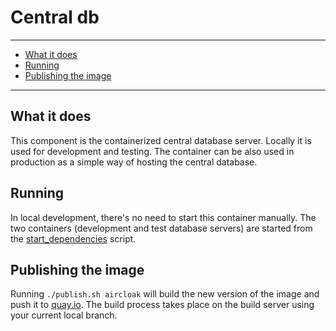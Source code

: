 Central db
============

----------------------

- [What it does](#what-it-does)
- [Running](#running)
- [Publishing the image](#publishing-the-image)

----------------------

## What it does

This component is the containerized central database server. Locally it is used for development and testing. The container can be also used in production as a simple way of hosting the central database.

## Running

In local development, there's no need to start this container manually. The two containers (development and test database servers) are started from the [start_dependencies](../../start_dependencies.sh) script.

## Publishing the image

Running `./publish.sh aircloak` will build the new version of the image and push it to [quay.io](quay.io). The build process takes place on the build server using your current local branch.
